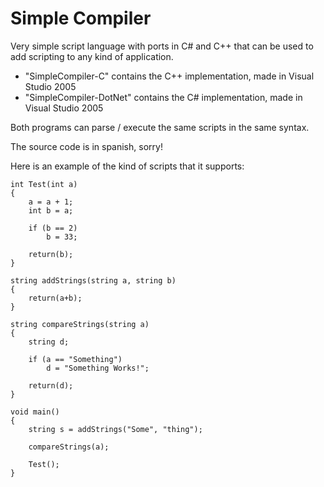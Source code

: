 Simple Compiler
===============

Very simple script language with ports in C# and C++ that can be used to add scripting to any kind of application.

- "SimpleCompiler-C" contains the C++ implementation, made in Visual Studio 2005
- "SimpleCompiler-DotNet" contains the C# implementation, made in Visual Studio 2005

Both programs can parse / execute the same scripts in the same syntax.

The source code is in spanish, sorry!

Here is an example of the kind of scripts that it supports:

	int Test(int a) 
	{
		a = a + 1;
		int b = a;
	
		if (b == 2)
			b = 33;
	
		return(b);
	}

	string addStrings(string a, string b)
	{
		return(a+b);
	}

	string compareStrings(string a)
	{
		string d;
		
		if (a == "Something")
			d = "Something Works!";
			
		return(d);		
	}

	void main()
	{
		string s = addStrings("Some", "thing");
		
		compareStrings(a);
		
		Test();
	}
